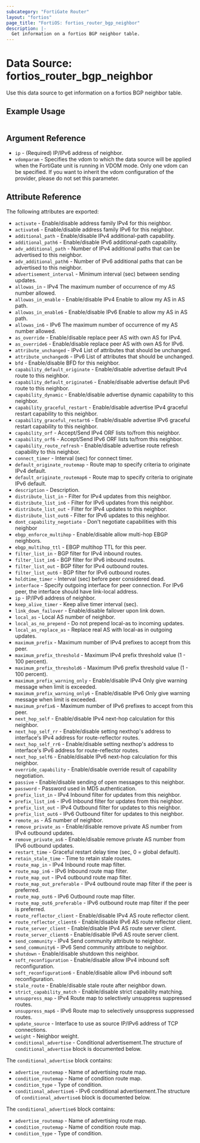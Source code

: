 ```yaml
---
subcategory: "FortiGate Router"
layout: "fortios"
page_title: "FortiOS: fortios_router_bgp_neighbor"
description: |-
  Get information on a fortios BGP neighbor table.
---
```


# Data Source: fortios_router_bgp_neighbor
Use this data source to get information on a fortios BGP neighbor table.

## Example Usage

```hcl

```

## Argument Reference

* `ip` - (Required) IP/IPv6 address of neighbor.
* `vdomparam` - Specifies the vdom to which the data source will be applied when the FortiGate unit is running in VDOM mode. Only one vdom can be specified. If you want to inherit the vdom configuration of the provider, please do not set this parameter.

## Attribute Reference

The following attributes are exported:

* `activate` - Enable/disable address family IPv4 for this neighbor.
* `activate6` - Enable/disable address family IPv6 for this neighbor.
* `additional_path` - Enable/disable IPv4 additional-path capability.
* `additional_path6` - Enable/disable IPv6 additional-path capability.
* `adv_additional_path` - Number of IPv4 additional paths that can be advertised to this neighbor.
* `adv_additional_path6` - Number of IPv6 additional paths that can be advertised to this neighbor.
* `advertisement_interval` - Minimum interval (sec) between sending updates.
* `allowas_in` - IPv4 The maximum number of occurrence of my AS number allowed.
* `allowas_in_enable` - Enable/disable IPv4 Enable to allow my AS in AS path.
* `allowas_in_enable6` - Enable/disable IPv6 Enable to allow my AS in AS path.
* `allowas_in6` - IPv6 The maximum number of occurrence of my AS number allowed.
* `as_override` - Enable/disable replace peer AS with own AS for IPv4.
* `as_override6` - Enable/disable replace peer AS with own AS for IPv6.
* `attribute_unchanged` - IPv4 List of attributes that should be unchanged.
* `attribute_unchanged6` - IPv6 List of attributes that should be unchanged.
* `bfd` - Enable/disable BFD for this neighbor.
* `capability_default_originate` - Enable/disable advertise default IPv4 route to this neighbor.
* `capability_default_originate6` - Enable/disable advertise default IPv6 route to this neighbor.
* `capability_dynamic` - Enable/disable advertise dynamic capability to this neighbor.
* `capability_graceful_restart` - Enable/disable advertise IPv4 graceful restart capability to this neighbor.
* `capability_graceful_restart6` - Enable/disable advertise IPv6 graceful restart capability to this neighbor.
* `capability_orf` - Accept/Send IPv4 ORF lists to/from this neighbor.
* `capability_orf6` - Accept/Send IPv6 ORF lists to/from this neighbor.
* `capability_route_refresh` - Enable/disable advertise route refresh capability to this neighbor.
* `connect_timer` - Interval (sec) for connect timer.
* `default_originate_routemap` - Route map to specify criteria to originate IPv4 default.
* `default_originate_routemap6` - Route map to specify criteria to originate IPv6 default.
* `description` - Description.
* `distribute_list_in` - Filter for IPv4 updates from this neighbor.
* `distribute_list_in6` - Filter for IPv6 updates from this neighbor.
* `distribute_list_out` - Filter for IPv4 updates to this neighbor.
* `distribute_list_out6` - Filter for IPv6 updates to this neighbor.
* `dont_capability_negotiate` - Don't negotiate capabilities with this neighbor
* `ebgp_enforce_multihop` - Enable/disable allow multi-hop EBGP neighbors.
* `ebgp_multihop_ttl` - EBGP multihop TTL for this peer.
* `filter_list_in` - BGP filter for IPv4 inbound routes.
* `filter_list_in6` - BGP filter for IPv6 inbound routes.
* `filter_list_out` - BGP filter for IPv4 outbound routes.
* `filter_list_out6` - BGP filter for IPv6 outbound routes.
* `holdtime_timer` - Interval (sec) before peer considered dead.
* `interface` - Specify outgoing interface for peer connection. For IPv6 peer, the interface should have link-local address.
* `ip` - IP/IPv6 address of neighbor.
* `keep_alive_timer` - Keep alive timer interval (sec).
* `link_down_failover` - Enable/disable failover upon link down.
* `local_as` - Local AS number of neighbor.
* `local_as_no_prepend` - Do not prepend local-as to incoming updates.
* `local_as_replace_as` - Replace real AS with local-as in outgoing updates.
* `maximum_prefix` - Maximum number of IPv4 prefixes to accept from this peer.
* `maximum_prefix_threshold` - Maximum IPv4 prefix threshold value (1 - 100 percent).
* `maximum_prefix_threshold6` - Maximum IPv6 prefix threshold value (1 - 100 percent).
* `maximum_prefix_warning_only` - Enable/disable IPv4 Only give warning message when limit is exceeded.
* `maximum_prefix_warning_only6` - Enable/disable IPv6 Only give warning message when limit is exceeded.
* `maximum_prefix6` - Maximum number of IPv6 prefixes to accept from this peer.
* `next_hop_self` - Enable/disable IPv4 next-hop calculation for this neighbor.
* `next_hop_self_rr` - Enable/disable setting nexthop's address to interface's IPv4 address for route-reflector routes.
* `next_hop_self_rr6` - Enable/disable setting nexthop's address to interface's IPv6 address for route-reflector routes.
* `next_hop_self6` - Enable/disable IPv6 next-hop calculation for this neighbor.
* `override_capability` - Enable/disable override result of capability negotiation.
* `passive` - Enable/disable sending of open messages to this neighbor.
* `password` - Password used in MD5 authentication.
* `prefix_list_in` - IPv4 Inbound filter for updates from this neighbor.
* `prefix_list_in6` - IPv6 Inbound filter for updates from this neighbor.
* `prefix_list_out` - IPv4 Outbound filter for updates to this neighbor.
* `prefix_list_out6` - IPv6 Outbound filter for updates to this neighbor.
* `remote_as` - AS number of neighbor.
* `remove_private_as` - Enable/disable remove private AS number from IPv4 outbound updates.
* `remove_private_as6` - Enable/disable remove private AS number from IPv6 outbound updates.
* `restart_time` - Graceful restart delay time (sec, 0 = global default).
* `retain_stale_time` - Time to retain stale routes.
* `route_map_in` - IPv4 Inbound route map filter.
* `route_map_in6` - IPv6 Inbound route map filter.
* `route_map_out` - IPv4 outbound route map filter.
* `route_map_out_preferable` - IPv4 outbound route map filter if the peer is preferred.
* `route_map_out6` - IPv6 Outbound route map filter.
* `route_map_out6_preferable` - IPv6 outbound route map filter if the peer is preferred.
* `route_reflector_client` - Enable/disable IPv4 AS route reflector client.
* `route_reflector_client6` - Enable/disable IPv6 AS route reflector client.
* `route_server_client` - Enable/disable IPv4 AS route server client.
* `route_server_client6` - Enable/disable IPv6 AS route server client.
* `send_community` - IPv4 Send community attribute to neighbor.
* `send_community6` - IPv6 Send community attribute to neighbor.
* `shutdown` - Enable/disable shutdown this neighbor.
* `soft_reconfiguration` - Enable/disable allow IPv4 inbound soft reconfiguration.
* `soft_reconfiguration6` - Enable/disable allow IPv6 inbound soft reconfiguration.
* `stale_route` - Enable/disable stale route after neighbor down.
* `strict_capability_match` - Enable/disable strict capability matching.
* `unsuppress_map` - IPv4 Route map to selectively unsuppress suppressed routes.
* `unsuppress_map6` - IPv6 Route map to selectively unsuppress suppressed routes.
* `update_source` - Interface to use as source IP/IPv6 address of TCP connections.
* `weight` - Neighbor weight.
* `conditional_advertise` - Conditional advertisement.The structure of `conditional_advertise` block is documented below.

The `conditional_advertise` block contains:

* `advertise_routemap` - Name of advertising route map.
* `condition_routemap` - Name of condition route map.
* `condition_type` - Type of condition.
* `conditional_advertise6` - IPv6 conditional advertisement.The structure of `conditional_advertise6` block is documented below.

The `conditional_advertise6` block contains:

* `advertise_routemap` - Name of advertising route map.
* `condition_routemap` - Name of condition route map.
* `condition_type` - Type of condition.
